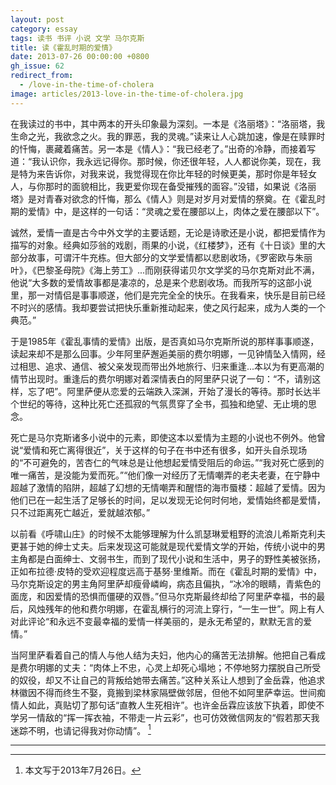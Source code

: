 ```yaml
---
layout: post
category: essay
tags: 读书 书评 小说 文学 马尔克斯
title: 读《霍乱时期的爱情》
date: 2013-07-26 00:00:00 +0800
gh_issue: 62
redirect_from:
  - /love-in-the-time-of-cholera
image: articles/2013-love-in-the-time-of-cholera.jpg
---
```


在我读过的书中，其中两本的开头印象最为深刻。一本是《洛丽塔》：“洛丽塔，我生命之光，我欲念之火。我的罪恶，我的灵魂。”读来让人心跳加速，像是在赎罪时的忏悔，裹藏着痛苦。另一本是《情人》：“我已经老了。”出奇的冷静，而接着写道：“我认识你，我永远记得你。那时候，你还很年轻，人人都说你美，现在，我是特为来告诉你，对我来说，我觉得现在你比年轻的时候更美，那时你是年轻女人，与你那时的面貌相比，我更爱你现在备受摧残的面容。”没错，如果说《洛丽塔》是对青春对欲念的忏悔，那么《情人》则是对岁月对爱情的祭奠。在《霍乱时期的爱情》中，是这样的一句话：“灵魂之爱在腰部以上，肉体之爱在腰部以下”。

诚然，爱情一直是古今中外文学的主要话题，无论是诗歌还是小说，都把爱情作为描写的对象。经典如莎翁的戏剧，雨果的小说，《红楼梦》，还有《十日谈》里的大部分故事，可谓汗牛充栋。但大部分的文学爱情都以悲剧收场，《罗密欧与朱丽叶》，《巴黎圣母院》《海上劳工》...而刚获得诺贝尔文学奖的马尔克斯对此不满，他说“大多数的爱情故事都是凄凉的，总是来个悲剧收场。而我所写的这部小说里，那一对情侣是事事顺遂，他们是完完全全的快乐。在我看来，快乐是目前已经不时兴的感情。我却要尝试把快乐重新推动起来，使之风行起来，成为人类的一个典范。”

于是1985年《霍乱事情的爱情》出版，是否真如马尔克斯所说的那样事事顺遂，读起来却不是那么回事。少年阿里萨邂逅美丽的费尔明娜，一见钟情坠入情网，经过相思、追求、通信、被父亲发现而带出外地旅行、归来重逢...本以为有更高潮的情节出现时。重逢后的费尔明娜对着深情表白的阿里萨只说了一句：“不，请别这样，忘了吧”。阿里萨便从恋爱的云端跌入深渊，开始了漫长的等待。那时长达半个世纪的等待，这种比死亡还孤寂的气氛贯穿了全书，孤独和绝望、无止境的思念。

死亡是马尔克斯诸多小说中的元素，即使这本以爱情为主题的小说也不例外。他曾说“爱情和死亡离得很近”，关于这样的句子在书中还有很多，如开头自杀现场的“不可避免的，苦杏仁的气味总是让他想起爱情受阻后的命运。”“我对死亡感到的唯一痛苦，是没能为爱而死。”“他们像一对经历了无情嘲弄的老夫老妻，在宁静中超越了激情的陷阱，超越了幻想的无情嘲弄和醒悟的海市蜃楼：超越了爱情。因为他们已在一起生活了足够长的时间，足以发现无论何时何地，爱情始终都是爱情，只不过距离死亡越近，爱就越浓郁。”

以前看《呼啸山庄》的时候不太能够理解为什么凯瑟琳爱粗野的流浪儿希斯克利夫更甚于她的绅士丈夫。后来发现这可能就是现代爱情文学的开始，传统小说中的男主角都是白面绅士、文弱书生，而到了现代小说和生活中，男子的野性美被张扬，正如布拉德·皮特的受欢迎程度远高于基努·里维斯。而在《霍乱时期的爱情》中，马尔克斯设定的男主角阿里萨却瘦骨嶙峋，病态且偏执，“冰冷的眼睛，青紫色的面庞，和因爱情的恐惧而僵硬的双唇。”但马尔克斯最终却给了阿里萨幸福，书的最后，风烛残年的他和费尔明娜，在霍乱横行的河流上穿行，“一生一世”。网上有人对此评论“和永远不变最幸福的爱情一样美丽的，是永无希望的，默默无言的爱情。”

当阿里萨看着自己的情人与他人结为夫妇，他内心的痛苦无法排解。他把自己看成是费尔明娜的丈夫：“肉体上不忠，心灵上却死心塌地；不停地努力摆脱自己所受的奴役，却又不让自己的背叛给她带去痛苦。”这种关系让人想到了金岳霖，他追求林徽因不得而终生不娶，竟搬到梁林家隔壁做邻居，但他不如阿里萨幸运。世间痴情人如此，真贴切了那句话“直教人生死相许”。也许金岳霖应该放下执着，即使不学另一情敌的“挥一挥衣袖，不带走一片云彩”，也可仿效微信网友的“假若那天我迷踪不明，也请记得我对你动情”。 [^1]

************

[^1]: 本文写于2013年7月26日。
